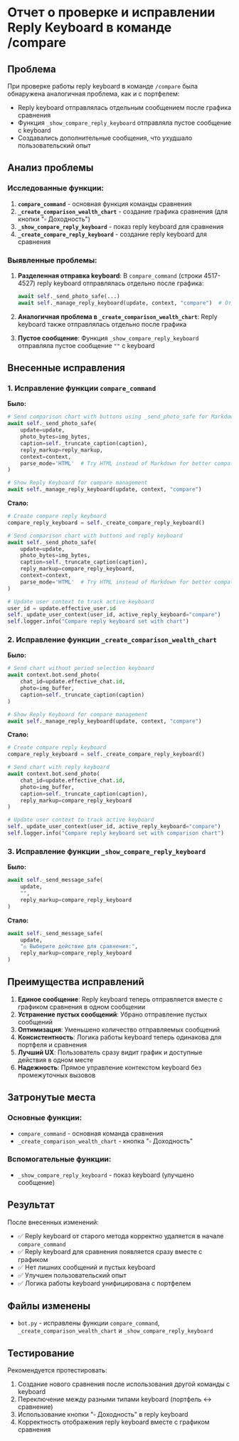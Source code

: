 # Отчет о проверке и исправлении Reply Keyboard в команде /compare

## Проблема
При проверке работы reply keyboard в команде `/compare` была обнаружена аналогичная проблема, как и с портфелем:
- Reply keyboard отправлялась отдельным сообщением после графика сравнения
- Функция `_show_compare_reply_keyboard` отправляла пустое сообщение с keyboard
- Создавались дополнительные сообщения, что ухудшало пользовательский опыт

## Анализ проблемы

### Исследованные функции:
1. **`compare_command`** - основная функция команды сравнения
2. **`_create_comparison_wealth_chart`** - создание графика сравнения (для кнопки "▫️ Доходность")
3. **`_show_compare_reply_keyboard`** - показ reply keyboard для сравнения
4. **`_create_compare_reply_keyboard`** - создание reply keyboard для сравнения

### Выявленные проблемы:

1. **Разделенная отправка keyboard**: В `compare_command` (строки 4517-4527) reply keyboard отправлялась отдельно после графика:
   ```python
   await self._send_photo_safe(...)
   await self._manage_reply_keyboard(update, context, "compare")  # Отдельно!
   ```

2. **Аналогичная проблема в `_create_comparison_wealth_chart`**: Reply keyboard также отправлялась отдельно после графика

3. **Пустое сообщение**: Функция `_show_compare_reply_keyboard` отправляла пустое сообщение `""` с keyboard

## Внесенные исправления

### 1. Исправление функции `compare_command`

**Было:**
```python
# Send comparison chart with buttons using _send_photo_safe for Markdown formatting
await self._send_photo_safe(
    update=update,
    photo_bytes=img_bytes,
    caption=self._truncate_caption(caption),
    reply_markup=reply_markup,
    context=context,
    parse_mode='HTML'  # Try HTML instead of Markdown for better compatibility
)

# Show Reply Keyboard for compare management
await self._manage_reply_keyboard(update, context, "compare")
```

**Стало:**
```python
# Create compare reply keyboard
compare_reply_keyboard = self._create_compare_reply_keyboard()

# Send comparison chart with buttons and reply keyboard
await self._send_photo_safe(
    update=update,
    photo_bytes=img_bytes,
    caption=self._truncate_caption(caption),
    reply_markup=compare_reply_keyboard,
    context=context,
    parse_mode='HTML'  # Try HTML instead of Markdown for better compatibility
)

# Update user context to track active keyboard
user_id = update.effective_user.id
self._update_user_context(user_id, active_reply_keyboard="compare")
self.logger.info("Compare reply keyboard set with chart")
```

### 2. Исправление функции `_create_comparison_wealth_chart`

**Было:**
```python
# Send chart without period selection keyboard
await context.bot.send_photo(
    chat_id=update.effective_chat.id,
    photo=img_buffer,
    caption=self._truncate_caption(caption)
)

# Show Reply Keyboard for compare management
await self._manage_reply_keyboard(update, context, "compare")
```

**Стало:**
```python
# Create compare reply keyboard
compare_reply_keyboard = self._create_compare_reply_keyboard()

# Send chart with reply keyboard
await context.bot.send_photo(
    chat_id=update.effective_chat.id,
    photo=img_buffer,
    caption=self._truncate_caption(caption),
    reply_markup=compare_reply_keyboard
)

# Update user context to track active keyboard
self._update_user_context(user_id, active_reply_keyboard="compare")
self.logger.info("Compare reply keyboard set with comparison chart")
```

### 3. Исправление функции `_show_compare_reply_keyboard`

**Было:**
```python
await self._send_message_safe(
    update, 
    "", 
    reply_markup=compare_reply_keyboard
)
```

**Стало:**
```python
await self._send_message_safe(
    update, 
    "⚖️ Выберите действие для сравнения:", 
    reply_markup=compare_reply_keyboard
)
```

## Преимущества исправлений

1. **Единое сообщение**: Reply keyboard теперь отправляется вместе с графиком сравнения в одном сообщении
2. **Устранение пустых сообщений**: Убрано отправление пустых сообщений
3. **Оптимизация**: Уменьшено количество отправляемых сообщений
4. **Консистентность**: Логика работы keyboard теперь одинакова для портфеля и сравнения
5. **Лучший UX**: Пользователь сразу видит график и доступные действия в одном месте
6. **Надежность**: Прямое управление контекстом keyboard без промежуточных вызовов

## Затронутые места

### Основные функции:
- `compare_command` - основная команда сравнения
- `_create_comparison_wealth_chart` - кнопка "▫️ Доходность"

### Вспомогательные функции:
- `_show_compare_reply_keyboard` - показ keyboard (улучшено сообщение)

## Результат

После внесенных изменений:
- ✅ Reply keyboard от старого метода корректно удаляется в начале `compare_command`
- ✅ Reply keyboard для сравнения появляется сразу вместе с графиком
- ✅ Нет лишних сообщений и пустых keyboard
- ✅ Улучшен пользовательский опыт
- ✅ Логика работы keyboard унифицирована с портфелем

## Файлы изменены
- `bot.py` - исправлены функции `compare_command`, `_create_comparison_wealth_chart` и `_show_compare_reply_keyboard`

## Тестирование
Рекомендуется протестировать:
1. Создание нового сравнения после использования другой команды с keyboard
2. Переключение между разными типами keyboard (портфель ↔ сравнение)
3. Использование кнопки "▫️ Доходность" в reply keyboard
4. Корректность отображения reply keyboard вместе с графиком сравнения
